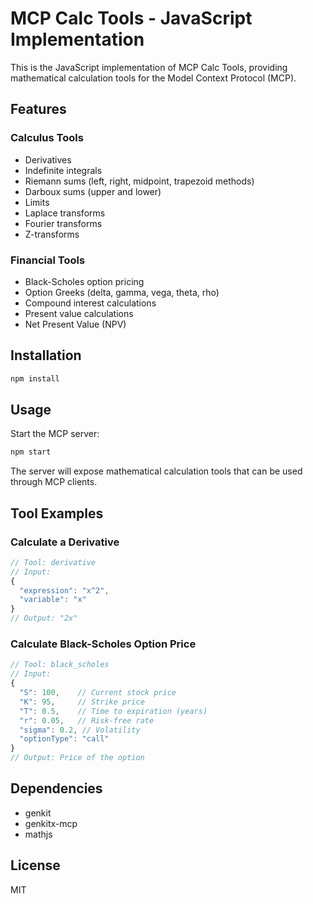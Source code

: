 # MCP Calc Tools - JavaScript Implementation

This is the JavaScript implementation of MCP Calc Tools, providing mathematical calculation tools for the Model Context Protocol (MCP).

## Features

### Calculus Tools
- Derivatives
- Indefinite integrals
- Riemann sums (left, right, midpoint, trapezoid methods)
- Darboux sums (upper and lower)
- Limits
- Laplace transforms
- Fourier transforms
- Z-transforms

### Financial Tools
- Black-Scholes option pricing
- Option Greeks (delta, gamma, vega, theta, rho)
- Compound interest calculations
- Present value calculations
- Net Present Value (NPV)

## Installation

```bash
npm install
```

## Usage

Start the MCP server:

```bash
npm start
```

The server will expose mathematical calculation tools that can be used through MCP clients.

## Tool Examples

### Calculate a Derivative
```javascript
// Tool: derivative
// Input:
{
  "expression": "x^2",
  "variable": "x"
}
// Output: "2x"
```

### Calculate Black-Scholes Option Price
```javascript
// Tool: black_scholes
// Input:
{
  "S": 100,    // Current stock price
  "K": 95,     // Strike price
  "T": 0.5,    // Time to expiration (years)
  "r": 0.05,   // Risk-free rate
  "sigma": 0.2, // Volatility
  "optionType": "call"
}
// Output: Price of the option
```

## Dependencies
- genkit
- genkitx-mcp
- mathjs

## License
MIT
